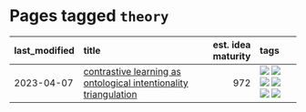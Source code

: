 # Pages tagged `theory`

|last_modified|title|est. idea maturity|tags
|:---|:---|---:|:---|
|2023-04-07|[contrastive learning as ontological intentionality triangulation](../contrastive_learning_as_ontological_intentionality_triangulation.md)|972|[![](https://img.shields.io/badge/tag-meta-1614f8)](../tags/meta.md) [![](https://img.shields.io/badge/tag-philosophy-e839f4)](../tags/philosophy.md) [![](https://img.shields.io/badge/tag-semiotics-b08442)](../tags/semiotics.md) [![](https://img.shields.io/badge/tag-synesthesia-e6ab9)](../tags/synesthesia.md) [![](https://img.shields.io/badge/tag-theory-abf295)](../tags/theory.md) [![](https://img.shields.io/badge/tag-wip-4db4d2)](../tags/wip.md)|